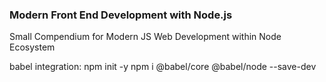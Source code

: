 ### Modern Front End Development with Node.js

Small Compendium for Modern JS Web Development within Node Ecosystem

babel integration:
npm init -y
npm i @babel/core @babel/node --save-dev
